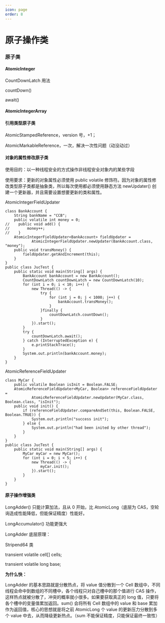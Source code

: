 ```yaml
---
icon: page
order: 8
---
```

# 原子操作类

###  原子类

#### AtomicInteger

CountDownLatch 用法

 countDown()

 await()

#### AtomicIntegerArray

#### 引用类型原子类

AtomicStampedReference，version 号，+1；

AtomicMarkableReference，一次，解决一次性问题（动没动过）

#### 对象的属性修改原子类

使用目的：以一种线程安全的方式操作非线程安全对象内的某些字段

使用要求：更新的对象属性必须使用 public volatile 修饰符。因为对象的属性修改类型原子类都是抽象类，所以每次使用都必须使用静态方法 newUpdater() 创建一个更新器，并且需要设置想要更新的类和属性。

AtomicIntegerFieldUpdater

```
class BankAccount {
    String bankName = "CCB";
    public volatile int money = 0;
//    public void add() {
//        money++;
//    }
    AtomicIntegerFieldUpdater<BankAccount> fieldUpdater =
            AtomicIntegerFieldUpdater.newUpdater(BankAccount.class, "money");
    public void transMoney() {
        fieldUpdater.getAndIncrement(this);
    }
}
public class JucTest {
    public static void main(String[] args) {
        BankAccount bankAccount = new BankAccount();
        CountDownLatch countDownLatch = new CountDownLatch(10);
        for (int i = 0; i < 10; i++) {
            new Thread(() -> {
                try {
                    for (int j = 0; j < 1000; j++) {
                        bankAccount.transMoney();
                    }
                }finally {
                    countDownLatch.countDown();
                }
            }).start();
        }
        try {
            countDownLatch.await();
        } catch (InterruptedException e) {
            e.printStackTrace();
        }
        System.out.println(bankAccount.money);
    }
}
```

AtomicReferenceFieldUpdater

```
class MyCar {
    public volatile Boolean isInit = Boolean.FALSE;
    AtomicReferenceFieldUpdater<MyCar, Boolean> referenceFieldUpdater =
            AtomicReferenceFieldUpdater.newUpdater(MyCar.class, Boolean.class, "isInit");
    public void init() {
        if (referenceFieldUpdater.compareAndSet(this, Boolean.FALSE, Boolean.TRUE)) {
            System.out.println("success init");
        } else {
            System.out.println("had been inited by other thread");
        }
    }
}
public class JucTest {
    public static void main(String[] args) {
        MyCar myCar = new MyCar();
        for (int i = 0; i < 5; i++) {
            new Thread(() -> {
                myCar.init();
            }).start();
        }
    }
}
```

#### 原子操作增强类

LongAdder() 只能计算加法，且从 0 开始，比 AtomicLong（底层为 CAS，空轮询造成性能降低，但能保证精度）性能好。

LongAccumulator() 功能更强大

LongAdder 底层原理：

Stripend64 类

transient volatile cell[] cells;

transient volatile long base;

**为什么快：**

LongAdder 的基本思路就是分散热点，将 value 值分散到一个 Cell 数组中，不同线程会命中到数组的不同槽中，各个线程只对自己槽中的那个值进行 CAS 操作，这样热点就被分散了，冲突的概率就小很多。如果要获取真正的 long 值，只要将各个槽中的变量值累加返回。sum() 会将所有 Cell 数组中的 value 和 base 累加作为返回值，核心的思想就是将之前 AtomicLong 个 value 的更新压力分散到多个 value 中去，从而降级更新热点。（sum 不能保证精度，只能保证最终一致性）
